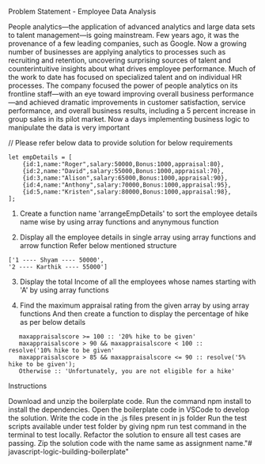 Problem Statement - Employee Data Analysis

People analytics—the application of advanced analytics and large data sets to talent management—is going mainstream. Few years ago, it was the provenance of a few leading companies, such as Google. Now a growing number of businesses are applying analytics to processes such as recruiting and retention, uncovering surprising sources of talent and counterintuitive insights about what drives employee performance. Much of the work to date has focused on specialized talent and on individual HR processes. The company focused the power of people analytics on its frontline staff—with an eye toward improving overall business performance—and achieved dramatic improvements in customer satisfaction, service performance, and overall business results, including a 5 percent increase in group sales in its pilot market. Now a days implementing business logic to manipulate the data is very important


// Please refer below data to provide solution for below requirements

```
let empDetails = [
    {id:1,name:"Roger",salary:50000,Bonus:1000,appraisal:80},
    {id:2,name:"David",salary:55000,Bonus:1000,appraisal:70},
    {id:3,name:"Alison",salary:65000,Bonus:1000,appraisal:90},
    {id:4,name:"Anthony",salary:70000,Bonus:1000,appraisal:95},
    {id:5,name:"Kristen",salary:80000,Bonus:1000,appraisal:98},
];
```


1. Create a function name 'arrangeEmpDetails' to sort the employee details name wise by using array functions and anynymous function




2. Display all the employee details in single array using array functions and arrow function 
   Refer below mentioned structure 

```   
['1 ---- Shyam ---- 50000',  
'2 ---- Karthik ---- 55000']
```


3. Display the total Income of all the employees whose names starting with 'A' by using array functions


4. Find the maximum appraisal rating from the given array by using array functions 
   And then create a function to display the percentage of hike as per below details      
```
   maxappraisalscore >= 100 :: '20% hike to be given'
   maxappraisalscore > 90 && maxappraisalscore < 100 ::    resolve('10% hike to be given'
   maxappraisalscore > 85 && maxappraisalscore <= 90 :: resolve('5% hike to be given');
   Otherwise :: 'Unfortunately, you are not eligible for a hike'
```



Instructions

Download and unzip the boilerplate code.
Run the command npm install to install the dependencies.
Open the boilerplate code in VSCode to develop the solution.
Write the code in the .js files present in js folder
Run the test scripts available under test folder by giving npm run test command in the terminal to test locally.
Refactor the solution to ensure all test cases are passing.
Zip the solution code with the name same as assignment name."# javascript-logic-building-boilerplate" 
